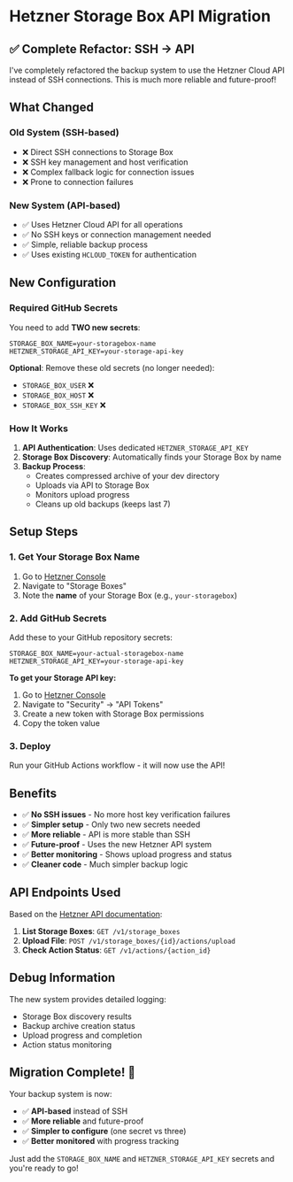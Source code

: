 # Hetzner Storage Box API Migration

## ✅ Complete Refactor: SSH → API

I've completely refactored the backup system to use the Hetzner Cloud API instead of SSH connections. This is much more reliable and future-proof!

## What Changed

### **Old System (SSH-based)**
- ❌ Direct SSH connections to Storage Box
- ❌ SSH key management and host verification
- ❌ Complex fallback logic for connection issues
- ❌ Prone to connection failures

### **New System (API-based)**
- ✅ Uses Hetzner Cloud API for all operations
- ✅ No SSH keys or connection management needed
- ✅ Simple, reliable backup process
- ✅ Uses existing `HCLOUD_TOKEN` for authentication

## New Configuration

### **Required GitHub Secrets**
You need to add **TWO new secrets**:

```
STORAGE_BOX_NAME=your-storagebox-name
HETZNER_STORAGE_API_KEY=your-storage-api-key
```

**Optional**: Remove these old secrets (no longer needed):
- `STORAGE_BOX_USER` ❌
- `STORAGE_BOX_HOST` ❌  
- `STORAGE_BOX_SSH_KEY` ❌

### **How It Works**

1. **API Authentication**: Uses dedicated `HETZNER_STORAGE_API_KEY`
2. **Storage Box Discovery**: Automatically finds your Storage Box by name
3. **Backup Process**:
   - Creates compressed archive of your dev directory
   - Uploads via API to Storage Box
   - Monitors upload progress
   - Cleans up old backups (keeps last 7)

## Setup Steps

### 1. Get Your Storage Box Name
1. Go to [Hetzner Console](https://console.hetzner.com)
2. Navigate to "Storage Boxes"
3. Note the **name** of your Storage Box (e.g., `your-storagebox`)

### 2. Add GitHub Secrets
Add these to your GitHub repository secrets:
```
STORAGE_BOX_NAME=your-actual-storagebox-name
HETZNER_STORAGE_API_KEY=your-storage-api-key
```

**To get your Storage API key:**
1. Go to [Hetzner Console](https://console.hetzner.com)
2. Navigate to "Security" → "API Tokens"
3. Create a new token with Storage Box permissions
4. Copy the token value

### 3. Deploy
Run your GitHub Actions workflow - it will now use the API!

## Benefits

- ✅ **No SSH issues** - No more host key verification failures
- ✅ **Simpler setup** - Only two new secrets needed
- ✅ **More reliable** - API is more stable than SSH
- ✅ **Future-proof** - Uses the new Hetzner API system
- ✅ **Better monitoring** - Shows upload progress and status
- ✅ **Cleaner code** - Much simpler backup logic

## API Endpoints Used

Based on the [Hetzner API documentation](https://docs.hetzner.cloud/reference/hetzner#storage-boxes):

1. **List Storage Boxes**: `GET /v1/storage_boxes`
2. **Upload File**: `POST /v1/storage_boxes/{id}/actions/upload`
3. **Check Action Status**: `GET /v1/actions/{action_id}`

## Debug Information

The new system provides detailed logging:
- Storage Box discovery results
- Backup archive creation status
- Upload progress and completion
- Action status monitoring

## Migration Complete! 🎉

Your backup system is now:
- ✅ **API-based** instead of SSH
- ✅ **More reliable** and future-proof
- ✅ **Simpler to configure** (one secret vs three)
- ✅ **Better monitored** with progress tracking

Just add the `STORAGE_BOX_NAME` and `HETZNER_STORAGE_API_KEY` secrets and you're ready to go!
